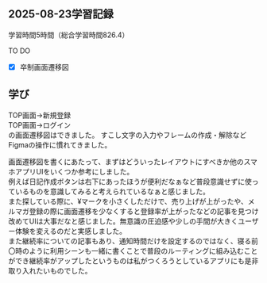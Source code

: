 ## 2025-08-23学習記録
学習時間5時間（総合学習時間826.4）

TO DO
- [x] 卒制画面遷移図


## 学び
TOP画面→新規登録  
TOP画面→ログイン  
の画面遷移図はできました。
すこし文字の入力やフレームの作成・解除などFigmaの操作に慣れてきました。

画面遷移図を書くにあたって、まずはどういったレイアウトにすべきか他のスマホアプリUIをいくつか参考にしました。  
例えば日記作成ボタンは右下にあったほうが便利だなぁなど普段意識せずに使っているものを意識してみると考えられているなぁと感じました。  
また探している際に、¥マークを小さくしただけで、売り上げが上がったや、メルマガ登録の際に画面遷移を少なくすると登録率が上がったなどの記事を見つけ  
改めてUIは大事だなと感じました。無意識の圧迫感や少しの手間が大きくユーザー体験を変えるのだと実感しました。  
また継続率についての記事もあり、通知時間だけを設定するのではなく、寝る前〇時のように利用シーンも一緒に書くことで普段のルーティングに組み込むことができ継続率がアップしたというものは私がつくろうとしているアプリにも是非取り入れたいものでした。